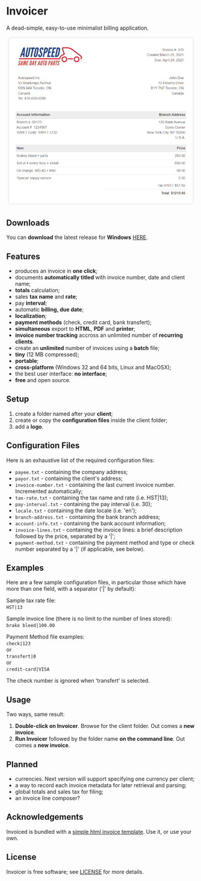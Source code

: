 # Invoicer
A dead-simple, easy-to-use minimalist billing application.

<p align="center"><img src="screenshots/sample-invoice.png"></p>

## Downloads
You can <b>download</b> the latest release for <b>Windows</b> [HERE](https://github.com/DexterLagan/invoicer/releases/).

## Features
- produces an invoice in **one click**;
- documents **automatically titled** with invoice number, date and client name;
- **totals** calculation;
- sales **tax name** and **rate**;
- pay **interval**;
- automatic **billing, due date**;
- **localization**;
- **payment methods** (check, credit card, bank transfert);
- **simultaneous** export to **HTML**, **PDF** and **printer**;
- **invoice number tracking** accross an unlimited number of **recurring clients**.
- create an **unlimited** number of invoices using a **batch** file;
- **tiny** (12 MB compressed);
- **portable**;
- **cross-platform** (Windows 32 and 64 bits, Linux and MacOSX);
- the best user interface: **no interface**;
- **free** and open source.

## Setup
1) create a folder named after your **client**;
2) create or copy the **configuration files** inside the client folder;
3) add a **logo**.

## Configuration Files
Here is an exhaustive list of the required configuration files:
- `payee.txt`          - containing the company address;
- `payor.txt`          - containing the client's address;
- `invoice-number.txt` - containing the last current invoice number. Incremented automatically;
- `tax-rate.txt`       - containing the tax name and rate (i.e. HST|13);
- `pay-interval.txt`   - containing the pay interval (i.e. 30);
- `locale.txt`         - containing the date locale (i.e. 'en');
- `branch-address.txt` - containing the bank branch address;
- `account-info.txt`   - containing the bank account information;
- `invoice-lines.txt`  - containing the invoice lines: a brief description followed by the price, separated by a '|';
- `payment-method.txt` - containing the payment method and type or check number separated by a '|' (if applicable, see below).

## Examples
Here are a few sample configuration files, in particular those which have more than one field, with a separator ('|' by default):

Sample tax rate file:<br>
`HST|13`

Sample invoice line (there is no limit to the number of lines stored):<br>
`brake bleed|100.00`

Payment Method file examples:<br>
`check|123`<br>
or<br>
`transfert|0`<br>
or<br>
`credit-card|VISA`

The check number is ignored when 'transfert' is selected.

## Usage
Two ways, same result:
1) **Double-click on Invoicer**. Browse for the client folder. Out comes a **new invoice**.
2) **Run Invoicer** followed by the folder name **on the command line**. Out comes a **new invoice**.

## Planned
- currencies. Next version will support specifying one currency per client;
- a way to record each invoice metadata for later retrieval and parsing;
- global totals and sales tax for filing;
- an invoice line composer?

## Acknowledgements

Invoiced is bundled with a [simple html invoice template](https://github.com/sparksuite/simple-html-invoice-template). Use it, or use your own.

## License

Invoicer is free software; see [LICENSE](https://www.github.com/DexterLagan/invoicer/main/LICENSE) for more details.
